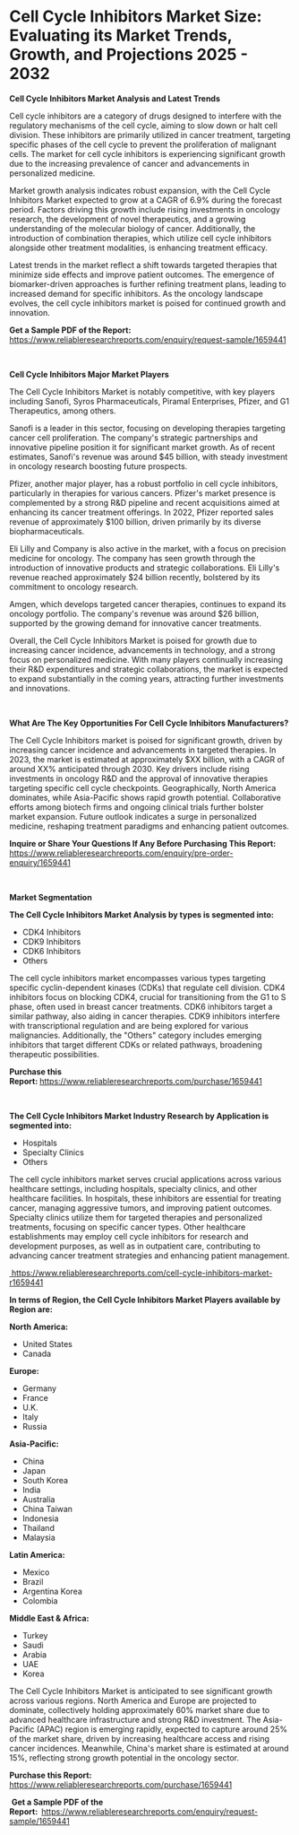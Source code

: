 <p><h1>Cell Cycle Inhibitors Market Size: Evaluating its Market Trends, Growth, and Projections 2025 - 2032</h1></p><p><strong>Cell Cycle Inhibitors Market Analysis and Latest Trends</strong></p>
<p><p>Cell cycle inhibitors are a category of drugs designed to interfere with the regulatory mechanisms of the cell cycle, aiming to slow down or halt cell division. These inhibitors are primarily utilized in cancer treatment, targeting specific phases of the cell cycle to prevent the proliferation of malignant cells. The market for cell cycle inhibitors is experiencing significant growth due to the increasing prevalence of cancer and advancements in personalized medicine.</p><p>Market growth analysis indicates robust expansion, with the Cell Cycle Inhibitors Market expected to grow at a CAGR of 6.9% during the forecast period. Factors driving this growth include rising investments in oncology research, the development of novel therapeutics, and a growing understanding of the molecular biology of cancer. Additionally, the introduction of combination therapies, which utilize cell cycle inhibitors alongside other treatment modalities, is enhancing treatment efficacy.</p><p>Latest trends in the market reflect a shift towards targeted therapies that minimize side effects and improve patient outcomes. The emergence of biomarker-driven approaches is further refining treatment plans, leading to increased demand for specific inhibitors. As the oncology landscape evolves, the cell cycle inhibitors market is poised for continued growth and innovation.</p></p>
<p><strong>Get a Sample PDF of the Report:&nbsp;</strong> <a href="https://www.reliableresearchreports.com/enquiry/request-sample/1659441?utm_campaign=37&utm_medium=2&utm_source=Github&utm_content=ia&utm_term=12042025&utm_id=cell-cycle-inhibitors">https://www.reliableresearchreports.com/enquiry/request-sample/1659441</a></p>
<p>&nbsp;</p>
<p><strong>Cell Cycle Inhibitors Major Market Players</strong></p>
<p><p>The Cell Cycle Inhibitors Market is notably competitive, with key players including Sanofi, Syros Pharmaceuticals, Piramal Enterprises, Pfizer, and G1 Therapeutics, among others. </p><p>Sanofi is a leader in this sector, focusing on developing therapies targeting cancer cell proliferation. The company's strategic partnerships and innovative pipeline position it for significant market growth. As of recent estimates, Sanofi's revenue was around $45 billion, with steady investment in oncology research boosting future prospects.</p><p>Pfizer, another major player, has a robust portfolio in cell cycle inhibitors, particularly in therapies for various cancers. Pfizer's market presence is complemented by a strong R&D pipeline and recent acquisitions aimed at enhancing its cancer treatment offerings. In 2022, Pfizer reported sales revenue of approximately $100 billion, driven primarily by its diverse biopharmaceuticals.</p><p>Eli Lilly and Company is also active in the market, with a focus on precision medicine for oncology. The company has seen growth through the introduction of innovative products and strategic collaborations. Eli Lilly's revenue reached approximately $24 billion recently, bolstered by its commitment to oncology research.</p><p>Amgen, which develops targeted cancer therapies, continues to expand its oncology portfolio. The company's revenue was around $26 billion, supported by the growing demand for innovative cancer treatments.</p><p>Overall, the Cell Cycle Inhibitors Market is poised for growth due to increasing cancer incidence, advancements in technology, and a strong focus on personalized medicine. With many players continually increasing their R&D expenditures and strategic collaborations, the market is expected to expand substantially in the coming years, attracting further investments and innovations.</p></p>
<p>&nbsp;</p>
<p><strong>What Are The Key Opportunities For Cell Cycle Inhibitors Manufacturers?</strong></p>
<p><p>The Cell Cycle Inhibitors market is poised for significant growth, driven by increasing cancer incidence and advancements in targeted therapies. In 2023, the market is estimated at approximately $XX billion, with a CAGR of around XX% anticipated through 2030. Key drivers include rising investments in oncology R&D and the approval of innovative therapies targeting specific cell cycle checkpoints. Geographically, North America dominates, while Asia-Pacific shows rapid growth potential. Collaborative efforts among biotech firms and ongoing clinical trials further bolster market expansion. Future outlook indicates a surge in personalized medicine, reshaping treatment paradigms and enhancing patient outcomes.</p></p>
<p><strong>Inquire or Share Your Questions If Any Before Purchasing This Report:</strong> <a href="https://www.reliableresearchreports.com/enquiry/pre-order-enquiry/1659441?utm_campaign=37&utm_medium=2&utm_source=Github&utm_content=ia&utm_term=12042025&utm_id=cell-cycle-inhibitors">https://www.reliableresearchreports.com/enquiry/pre-order-enquiry/1659441</a></p>
<p>&nbsp;</p>
<p><strong>Market Segmentation</strong></p>
<p><strong>The Cell Cycle Inhibitors Market Analysis by types is segmented into:</strong></p>
<p><ul><li>CDK4 Inhibitors</li><li>CDK9 Inhibitors</li><li>CDK6 Inhibitors</li><li>Others</li></ul></p>
<p><p>The cell cycle inhibitors market encompasses various types targeting specific cyclin-dependent kinases (CDKs) that regulate cell division. CDK4 inhibitors focus on blocking CDK4, crucial for transitioning from the G1 to S phase, often used in breast cancer treatments. CDK6 inhibitors target a similar pathway, also aiding in cancer therapies. CDK9 inhibitors interfere with transcriptional regulation and are being explored for various malignancies. Additionally, the "Others" category includes emerging inhibitors that target different CDKs or related pathways, broadening therapeutic possibilities.</p></p>
<p><strong>Purchase this Report:&nbsp;</strong><a href="https://www.reliableresearchreports.com/purchase/1659441?utm_campaign=37&utm_medium=2&utm_source=Github&utm_content=ia&utm_term=12042025&utm_id=cell-cycle-inhibitors">https://www.reliableresearchreports.com/purchase/1659441</a></p>
<p>&nbsp;</p>
<p><strong>The Cell Cycle Inhibitors Market Industry Research by Application is segmented into:</strong></p>
<p><ul><li>Hospitals</li><li>Specialty Clinics</li><li>Others</li></ul></p>
<p><p>The cell cycle inhibitors market serves crucial applications across various healthcare settings, including hospitals, specialty clinics, and other healthcare facilities. In hospitals, these inhibitors are essential for treating cancer, managing aggressive tumors, and improving patient outcomes. Specialty clinics utilize them for targeted therapies and personalized treatments, focusing on specific cancer types. Other healthcare establishments may employ cell cycle inhibitors for research and development purposes, as well as in outpatient care, contributing to advancing cancer treatment strategies and enhancing patient management.</p></p>
<p><a href="https://www.reliableresearchreports.com/cell-cycle-inhibitors-market-r1659441?utm_campaign=37&utm_medium=2&utm_source=Github&utm_content=ia&utm_term=12042025&utm_id=cell-cycle-inhibitors">&nbsp;https://www.reliableresearchreports.com/cell-cycle-inhibitors-market-r1659441</a></p>
<p><strong>In terms of Region, the Cell Cycle Inhibitors Market Players available by Region are:</strong></p>
<p>
    <p> <strong> North America: </strong>
        <ul>
            <li>United States</li>
            <li>Canada</li>
        </ul>
        </p> 
    <p> <strong> Europe: </strong>
        <ul>
            <li>Germany</li>
            <li>France</li>
            <li>U.K.</li>
            <li>Italy</li>
            <li>Russia</li>
        </ul>
        </p> 
    <p> <strong> Asia-Pacific: </strong>
        <ul>
            <li>China</li>
            <li>Japan</li>
            <li>South Korea</li>
            <li>India</li>
            <li>Australia</li>
            <li>China Taiwan</li>
            <li>Indonesia</li>
            <li>Thailand</li>
            <li>Malaysia</li>
        </ul>
        </p> 
    <p> <strong> Latin America: </strong>
        <ul>
            <li>Mexico</li>
            <li>Brazil</li>
            <li>Argentina Korea</li>
            <li>Colombia</li>
        </ul>
        </p> 
    <p> <strong> Middle East & Africa: </strong>
        <ul>
            <li>Turkey</li>
            <li>Saudi</li>
            <li>Arabia</li>
            <li>UAE</li>
            <li>Korea</li>
        </ul>
    </p>
    </p>
<p><p>The Cell Cycle Inhibitors Market is anticipated to see significant growth across various regions. North America and Europe are projected to dominate, collectively holding approximately 60% market share due to advanced healthcare infrastructure and strong R&D investment. The Asia-Pacific (APAC) region is emerging rapidly, expected to capture around 25% of the market share, driven by increasing healthcare access and rising cancer incidences. Meanwhile, China's market share is estimated at around 15%, reflecting strong growth potential in the oncology sector.</p></p>
<p><strong>Purchase this Report: </strong><a href="https://www.reliableresearchreports.com/purchase/1659441?utm_campaign=37&utm_medium=2&utm_source=Github&utm_content=ia&utm_term=12042025&utm_id=cell-cycle-inhibitors">https://www.reliableresearchreports.com/purchase/1659441</a></p>
<p>&nbsp;<strong>Get a Sample PDF of the Report:&nbsp;&nbsp;</strong><a href="https://www.reliableresearchreports.com/enquiry/request-sample/1659441?utm_campaign=37&utm_medium=2&utm_source=Github&utm_content=ia&utm_term=12042025&utm_id=cell-cycle-inhibitors">https://www.reliableresearchreports.com/enquiry/request-sample/1659441</a></p>
<p><strong></strong></p>
<p><p></p><p></p><p></p></p>